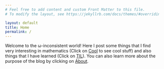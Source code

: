 ```yaml
---
# Feel free to add content and custom Front Matter to this file.
# To modify the layout, see https://jekyllrb.com/docs/themes/#overriding-theme-defaults

layout: default
title: Home
permalink: /
---
```


Welcome to the ω-inconsistent world! Here I post some things that I find very interesting in mathematics (Click on [Cool](/cool-stuffs/) to see cool stuff) and also things that I have learned (Click on [TIL](/til/)). You can also learn more about the purpose of the blog by clicking on [About](/about/).